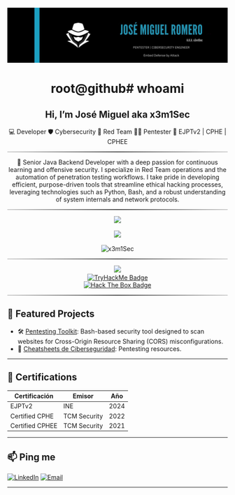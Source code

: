 ![Mi Banner](./banner.png)

<div align="center">
  <h1>root@github# whoami </h1>
</div>

<div align="center">
  <h2>Hi, I’m José Miguel aka x3m1Sec</h2>
  <p>💻 Developer 🛡️ Cybersecurity 🔴 Red Team 👨‍💻 Pentester 📜 EJPTv2 | CPHE | CPHEE</p> 
</div>

<hr style="border: none; height: 2px; background: linear-gradient(to right, #ccc, #444, #ccc);" />

<div align="center">
  <p>💬 Senior Java Backend Developer with a deep passion for continuous learning and offensive security. I specialize in Red Team operations and the automation of penetration testing workflows. I take pride in developing efficient, purpose-driven tools that streamline ethical hacking processes, leveraging technologies such as Python, Bash, and a robust understanding of system internals and network protocols.</p>
</div>

<hr style="border: none; height: 2px; background: linear-gradient(to right, #ccc, #444, #ccc);" />

<div align="center">
  <img src="https://readme-typing-svg.herokuapp.com?font=Fira+Code&weight=700&size=25&pause=10000000&color=adabab&center=true&vCenter=true&width=435&lines=%3C+My+Skills+%3E" />
</div>

<p align="center">
  <a href="https://skillicons.dev">
    <img src="https://skillicons.dev/icons?i=linux,windows,kali,arch,java,spring,bash,powershell,py,docker,latex,vim,vscode" />
  </a>
</p>

<p align="center">
  <img src="https://github-readme-stats.vercel.app/api/top-langs?username=x3m1Sec&show_icons=true&locale=en&layout=compact&theme=github_dark" alt="x3m1Sec" />
</p>

<hr style="border: none; height: 2px; background: linear-gradient(to right, #ccc, #444, #ccc);" />

<div align="center">
  <img src="https://readme-typing-svg.herokuapp.com?font=Fira+Code&weight=700&size=25&pause=10000000&color=adabab&center=true&vCenter=true&width=435&lines=%3C+CTF+Profiles+%3E" />
</div>

<div align="center">
  <a href="https://tryhackme.com/p/x3m1Sec" title="TryHackMe Profile">
    <img src="https://tryhackme-badges.s3.amazonaws.com/x3m1Sec.png" alt="TryHackMe Badge" width="260" height="70" style="max-width: 100%; height: auto;" />
  </a>
  <br />
  <a href="https://app.hackthebox.com/profile/1239916" title="Hack The Box Profile">
    <img src="http://www.hackthebox.eu/badge/image/1239916" alt="Hack The Box Badge" width="260" height="70" style="max-width: 100%; height: auto;" />
  </a>
</div>

<hr style="border: none; height: 2px; background: linear-gradient(to right, #ccc, #444, #ccc);" />

## 🚀 Featured Projects

- 🛠️ [Pentesting Toolkit](https://github.com/x3m1Sec/crossfire): Bash-based security tool designed to scan websites for Cross-Origin Resource Sharing (CORS) misconfigurations.
- 📖 [Cheatsheets de Ciberseguridad](https://x3m1sec.gitbook.io/notes): Pentesting resources.

---

## 🏅 Certifications

| Certificación        | Emisor         | Año  |
|----------------------|----------------|------|
| EJPTv2               | INE            | 2024 |
| Certified CPHE       | TCM Security   | 2022 |
| Certified CPHEE      | TCM Security   | 2021 |

---

## 📫 Ping me

[![LinkedIn](https://img.shields.io/badge/LinkedIn-0077B5?style=flat&logo=linkedin&logoColor=white)](https://www.linkedin.com/in/jose-miguel-romero-flores)
[![Email](https://img.shields.io/badge/Email-D14836?style=flat&logo=gmail&logoColor=white)](mailto:jmromerofl@protonmail.com)

---
